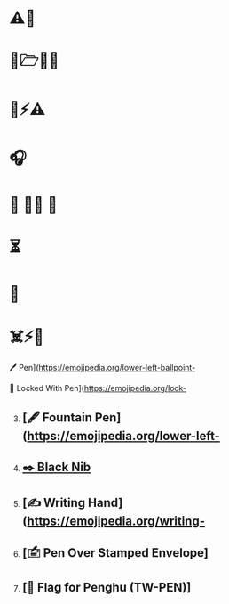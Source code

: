 
# ⚠👷
# 📂🗁📰💼 
# 📌⚡⚠
# 🎧
# 📧 📝📓 📘 
# ⏳
# 🛑
# ☠️⚡🛑



 🖊️  Pen](https://emojipedia.org/lower-left-ballpoint- 
    
🔏  Locked With Pen](https://emojipedia.org/lock- 
    
3.  ## [🖋️  Fountain Pen](https://emojipedia.org/lower-left- 
    
4.  ## [✒️  Black Nib](https://emojipedia.org/black-nib/)
 
    
5.  ## [✍️  Writing Hand](https://emojipedia.org/writing- 
    
6.  ## [🖆  Pen Over Stamped Envelope] 
    
7.  ## [🏴󠁴󠁷󠁰󠁥󠁮󠁿  Flag for Penghu (TW-PEN)] 
<!--stackedit_data:
eyJoaXN0b3J5IjpbLTQ2NTUxNjgyMywxNDI4NzY2NDI0LDE0ND
Q1MDU0Nl19
-->